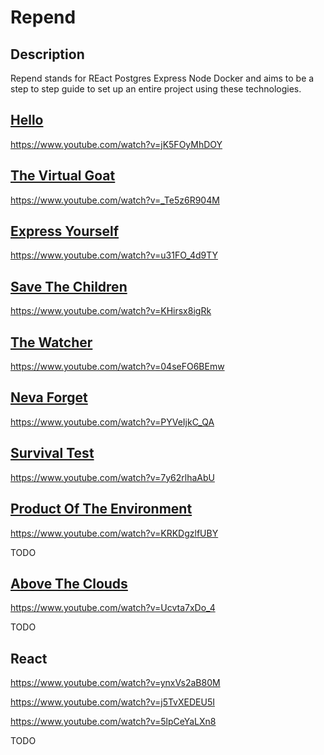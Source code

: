 # Repend

## Description

Repend stands for REact Postgres Express Node Docker and aims
to be a step to step guide to set up an entire project using
these technologies.

## [Hello](hello)

https://www.youtube.com/watch?v=jK5FOyMhDOY

## [The Virtual Goat](thevirtualgoat)

https://www.youtube.com/watch?v=_Te5z6R904M

## [Express Yourself](expressyourself)

https://www.youtube.com/watch?v=u31FO_4d9TY

## [Save The Children](savethechildren)

https://www.youtube.com/watch?v=KHirsx8igRk

## [The Watcher](thewatcher)

https://www.youtube.com/watch?v=04seFO6BEmw

## [Neva Forget](nevaforget)

https://www.youtube.com/watch?v=PYVeIjkC_QA

## [Survival Test](survivaltest)

https://www.youtube.com/watch?v=7y62rlhaAbU

## [Product Of The Environment](productoftheenvironment)

https://www.youtube.com/watch?v=KRKDgzlfUBY

TODO

## [Above The Clouds](abovetheclouds)

https://www.youtube.com/watch?v=Ucvta7xDo_4

TODO

## React

https://www.youtube.com/watch?v=ynxVs2aB80M

https://www.youtube.com/watch?v=j5TvXEDEU5I

https://www.youtube.com/watch?v=5lpCeYaLXn8

TODO